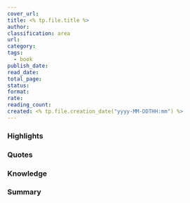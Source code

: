 ```yaml
---
cover_url: 
title: <% tp.file.title %>
author: 
classification: area
url: 
category: 
tags:
  - book
publish_date: 
read_date: 
total_page: 
status: 
format: 
rate: 
reading_count: 
created: <% tp.file.creation_date("yyyy-MM-DDTHH:mm") %>
---
```


### Highlights

### Quotes

### Knowledge

### Summary

